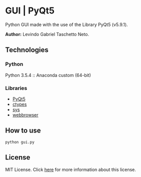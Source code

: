 # GUI | PyQt5
Python GUI made with the use of the Library PyQt5 (v5.9.1).

__Author:__ Levindo Gabriel Taschetto Neto.

## Technologies

### Python
Python 3.5.4 :: Anaconda custom (64-bit)

### Libraries
* [PyQt5](http://pyqt.sourceforge.net/Docs/PyQt5/)
* [ctypes](https://docs.python.org/3/library/ctypes.html)
* [sys](https://docs.python.org/2/library/sys.html)
* [webbrowser](https://docs.python.org/2/library/webbrowser.html)


## How to use
```Terminal
python gui.py
```

## License

MIT License. Click [here](LICENSE.md) for more information about this license.
